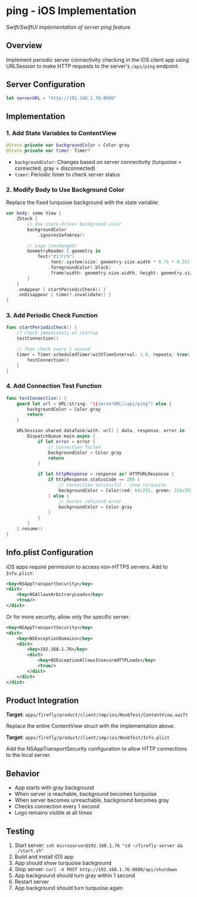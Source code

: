 # ping - iOS Implementation
*Swift/SwiftUI implementation of server ping feature*

## Overview

Implement periodic server connectivity checking in the iOS client app using URLSession to make HTTP requests to the server's `/api/ping` endpoint.

## Server Configuration

```swift
let serverURL = "http://192.168.1.76:8080"
```

## Implementation

### 1. Add State Variables to ContentView

```swift
@State private var backgroundColor = Color.gray
@State private var timer: Timer?
```

- `backgroundColor`: Changes based on server connectivity (turquoise = connected, gray = disconnected)
- `timer`: Periodic timer to check server status

### 2. Modify Body to Use Background Color

Replace the fixed turquoise background with the state variable:

```swift
var body: some View {
    ZStack {
        // Use state-driven background color
        backgroundColor
            .ignoresSafeArea()

        // Logo (unchanged)
        GeometryReader { geometry in
            Text("ᕦ(ツ)ᕤ")
                .font(.system(size: geometry.size.width * 0.75 * 0.25))
                .foregroundColor(.black)
                .frame(width: geometry.size.width, height: geometry.size.height)
        }
    }
    .onAppear { startPeriodicCheck() }
    .onDisappear { timer?.invalidate() }
}
```

### 3. Add Periodic Check Function

```swift
func startPeriodicCheck() {
    // Check immediately on startup
    testConnection()

    // Then check every 1 second
    timer = Timer.scheduledTimer(withTimeInterval: 1.0, repeats: true) { _ in
        testConnection()
    }
}
```

### 4. Add Connection Test Function

```swift
func testConnection() {
    guard let url = URL(string: "\(serverURL)/api/ping") else {
        backgroundColor = Color.gray
        return
    }

    URLSession.shared.dataTask(with: url) { data, response, error in
        DispatchQueue.main.async {
            if let error = error {
                // Connection failed
                backgroundColor = Color.gray
                return
            }

            if let httpResponse = response as? HTTPURLResponse {
                if httpResponse.statusCode == 200 {
                    // Connection successful - show turquoise
                    backgroundColor = Color(red: 64/255, green: 224/255, blue: 208/255)
                } else {
                    // Server returned error
                    backgroundColor = Color.gray
                }
            }
        }
    }.resume()
}
```

## Info.plist Configuration

iOS apps require permission to access non-HTTPS servers. Add to `Info.plist`:

```xml
<key>NSAppTransportSecurity</key>
<dict>
    <key>NSAllowsArbitraryLoads</key>
    <true/>
</dict>
```

Or for more security, allow only the specific server:

```xml
<key>NSAppTransportSecurity</key>
<dict>
    <key>NSExceptionDomains</key>
    <dict>
        <key>192.168.1.76</key>
        <dict>
            <key>NSExceptionAllowsInsecureHTTPLoads</key>
            <true/>
        </dict>
    </dict>
</dict>
```

## Product Integration

**Target**: `apps/firefly/product/client/imp/ios/NoobTest/ContentView.swift`

Replace the entire ContentView struct with the implementation above.

**Target**: `apps/firefly/product/client/imp/ios/NoobTest/Info.plist`

Add the NSAppTransportSecurity configuration to allow HTTP connections to the local server.

## Behavior

- App starts with gray background
- When server is reachable, background becomes turquoise
- When server becomes unreachable, background becomes gray
- Checks connection every 1 second
- Logo remains visible at all times

## Testing

1. Start server: `ssh microserver@192.168.1.76 "cd ~/firefly-server && ./start.sh"`
2. Build and install iOS app
3. App should show turquoise background
4. Stop server: `curl -X POST http://192.168.1.76:8080/api/shutdown`
5. App background should turn gray within 1 second
6. Restart server
7. App background should turn turquoise again
